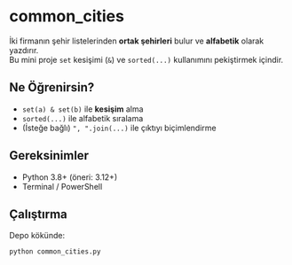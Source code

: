 # common_cities

İki firmanın şehir listelerinden **ortak şehirleri** bulur ve **alfabetik** olarak yazdırır.  
Bu mini proje `set` kesişimi (`&`) ve `sorted(...)` kullanımını pekiştirmek içindir.

## Ne Öğrenirsin?
- `set(a) & set(b)` ile **kesişim** alma
- `sorted(...)` ile alfabetik sıralama
- (İsteğe bağlı) `", ".join(...)` ile çıktıyı biçimlendirme

## Gereksinimler
- Python 3.8+ (öneri: 3.12+)
- Terminal / PowerShell

## Çalıştırma
Depo kökünde:
```bash
python common_cities.py
